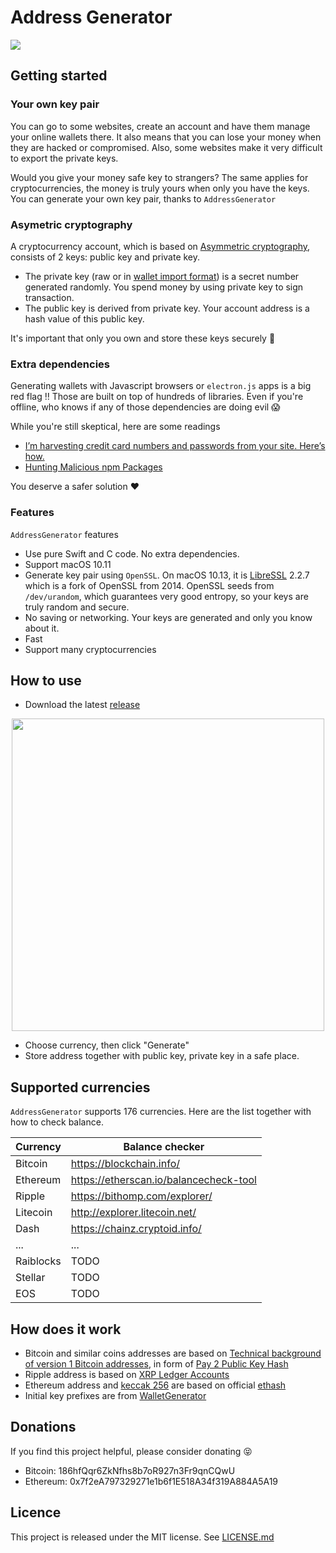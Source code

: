 Address Generator
==

![](Screenshots/Artboard.png)

## Getting started

### Your own key pair

You can go to some websites, create an account and have them manage your online wallets there. It also means that you can lose your money when they are hacked or compromised. Also, some websites make it very difficult to export the private keys.

Would you give your money safe key to strangers? The same applies for cryptocurrencies, the money is truly yours when only you have the keys. You can generate your own key pair, thanks to `AddressGenerator`

### Asymetric cryptography

A cryptocurrency account, which is based on [Asymmetric cryptography](https://en.wikipedia.org/wiki/Public-key_cryptography), consists of 2 keys: public key and private key.

- The private key (raw or in [wallet import format](https://en.bitcoin.it/wiki/Wallet_import_format)) is a secret number generated randomly. You spend money by using private key to sign transaction.
- The public key is derived from private key. Your account address is a hash value of this public key.

It's important that only you own and store these keys securely 💪

### Extra dependencies

Generating wallets with Javascript browsers or `electron.js` apps is a big red flag ‼️  Those are built on top of hundreds of libraries. Even if you're offline, who knows if any of those dependencies are doing evil 😱

While you're still skeptical, here are some readings

- [I’m harvesting credit card numbers and passwords from your site. Here’s how.](https://hackernoon.com/im-harvesting-credit-card-numbers-and-passwords-from-your-site-here-s-how-9a8cb347c5b5)
- [Hunting Malicious npm Packages](https://duo.com/blog/hunting-malicious-npm-packages)

You deserve a safer solution ♥️

### Features

`AddressGenerator` features

- Use pure Swift and C code. No extra dependencies.
- Support macOS 10.11
- Generate key pair using `OpenSSL`. On macOS 10.13, it is [LibreSSL](https://www.libressl.org/) 2.2.7 which is a fork of OpenSSL from 2014. OpenSSL seeds from `/dev/urandom`, which guarantees very good entropy, so your keys are truly random and secure.
- No saving or networking. Your keys are generated and only you know about it.
- Fast
- Support many cryptocurrencies

## How to use

- Download the latest [release](https://github.com/onmyway133/AddressGenerator/releases)

<div align="center">
<img src="Screenshots/demo.png" height="500" />
</div>

- Choose currency, then click "Generate"
- Store address together with public key, private key in a safe place.

## Supported currencies

`AddressGenerator` supports 176 currencies. Here are the list together with how to check balance.

| Currency        | Balance checker |
| -------------   | -------------   |
| Bitcoin         | https://blockchain.info/ |
| Ethereum        | https://etherscan.io/balancecheck-tool |
| Ripple          | https://bithomp.com/explorer/ |
| Litecoin        | http://explorer.litecoin.net/ |
| Dash            | https://chainz.cryptoid.info/ |
| ...             | ... |
| Raiblocks       | TODO |
| Stellar         | TODO |
| EOS             | TODO |


## How does it work

- Bitcoin and similar coins addresses are based on [Technical background of version 1 Bitcoin addresses](https://en.bitcoin.it/wiki/Technical_background_of_version_1_Bitcoin_addresses), in form of [Pay 2 Public Key Hash](https://en.bitcoin.it/wiki/Transaction#Pay-to-PubkeyHash)
- Ripple address is based on [XRP Ledger Accounts](https://ripple.com/build/accounts/)
- Ethereum address and [keccak 256](https://en.wikipedia.org/wiki/SHA-3) are based on official [ethash](https://github.com/ethereum/ethash)
- Initial key prefixes are from [WalletGenerator](https://github.com/MichaelMure/WalletGenerator.net)

## Donations

If you find this project helpful, please consider donating 😝

- Bitcoin: 186hfQqr6ZkNfhs8b7oR927n3Fr9qnCQwU
- Ethereum: 0x7f2eA797329271e1b6f1E518A34f319A884A5A19

## Licence

This project is released under the MIT license. See [LICENSE.md](https://github.com/onmyway133/AddressGenerator/blob/master/LICENSE.md)
